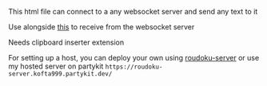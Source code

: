 This html file can connect to a any websocket server and send any text to it

Use alongside [this](https://github.com/Renji-XD/texthooker-ui) to receive from the websocket server

Needs clipboard inserter extension

For setting up a host, you can deploy your own using [roudoku-server](https://github.com/Eroge-Abyss/roudoku-server) or use my hosted server on partykit `https://roudoku-server.kofta999.partykit.dev/`
